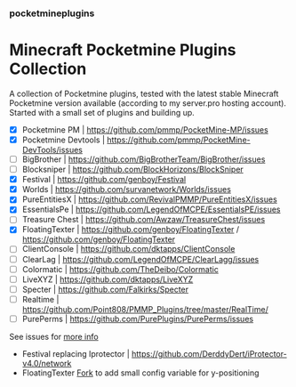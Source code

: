 ### pocketmineplugins

# Minecraft Pocketmine Plugins Collection

A collection of Pocketmine plugins, tested with the latest stable Minecraft Pocketmine version available (according to my server.pro hosting account).
Started with a small set of plugins and building up. 

- [x] Pocketmine PM | https://github.com/pmmp/PocketMine-MP/issues
- [x] Pocketmine Devtools | https://github.com/pmmp/PocketMine-DevTools/issues
- [ ] BigBrother | https://github.com/BigBrotherTeam/BigBrother/issues
- [ ] Blocksniper | https://github.com/BlockHorizons/BlockSniper
- [x] Festival | https://github.com/genboy/Festival 
- [x] Worlds | https://github.com/survanetwork/Worlds/issues 
- [x] PureEntitiesX | https://github.com/RevivalPMMP/PureEntitiesX/issues
- [x] EssentialsPe | https://github.com/LegendOfMCPE/EssentialsPE/issues
- [ ] Treasure Chest | https://github.com/Awzaw/TreasureChest/issues
- [x] FloatingTexter | https://github.com/genboy/FloatingTexter / https://github.com/genboy/FloatingTexter
- [ ] ClientConsole | https://github.com/dktapps/ClientConsole
- [ ] ClearLag | https://github.com/LegendOfMCPE/ClearLagg/issues
- [ ] Colormatic | https://github.com/TheDeibo/Colormatic
- [ ] LiveXYZ | https://github.com/dktapps/LiveXYZ
- [ ] Specter | https://github.com/Falkirks/Specter 
- [ ] Realtime | https://github.com/Point808/PMMP_Plugins/tree/master/RealTime/
- [ ] PurePerms | https://github.com/PurePlugins/PurePerms/issues
 
See issues for [more info](https://github.com/genboy/pocketmineplugins/issues/8)  

* Festival replacing  Iprotector | https://github.com/DerddyDert/iProtector-v4.0/network
* FloatingTexter [Fork](https://github.com/genboy/FloatingTexter) to add small config variable for y-positioning 